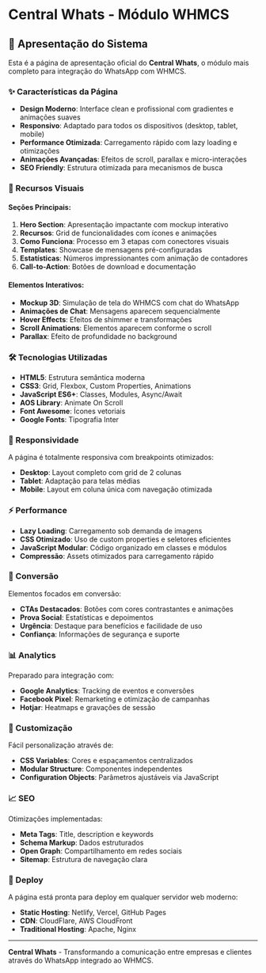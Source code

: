 # Central Whats - Módulo WHMCS

## 🚀 Apresentação do Sistema

Esta é a página de apresentação oficial do **Central Whats**, o módulo mais completo para integração do WhatsApp com WHMCS.

### ✨ Características da Página

- **Design Moderno**: Interface clean e profissional com gradientes e animações suaves
- **Responsivo**: Adaptado para todos os dispositivos (desktop, tablet, mobile)
- **Performance Otimizada**: Carregamento rápido com lazy loading e otimizações
- **Animações Avançadas**: Efeitos de scroll, parallax e micro-interações
- **SEO Friendly**: Estrutura otimizada para mecanismos de busca

### 🎨 Recursos Visuais

#### Seções Principais:
1. **Hero Section**: Apresentação impactante com mockup interativo
2. **Recursos**: Grid de funcionalidades com ícones e animações
3. **Como Funciona**: Processo em 3 etapas com conectores visuais
4. **Templates**: Showcase de mensagens pré-configuradas
5. **Estatísticas**: Números impressionantes com animação de contadores
6. **Call-to-Action**: Botões de download e documentação

#### Elementos Interativos:
- **Mockup 3D**: Simulação de tela do WHMCS com chat do WhatsApp
- **Animações de Chat**: Mensagens aparecem sequencialmente
- **Hover Effects**: Efeitos de shimmer e transformações
- **Scroll Animations**: Elementos aparecem conforme o scroll
- **Parallax**: Efeito de profundidade no background

### 🛠️ Tecnologias Utilizadas

- **HTML5**: Estrutura semântica moderna
- **CSS3**: Grid, Flexbox, Custom Properties, Animations
- **JavaScript ES6+**: Classes, Modules, Async/Await
- **AOS Library**: Animate On Scroll
- **Font Awesome**: Ícones vetoriais
- **Google Fonts**: Tipografia Inter

### 📱 Responsividade

A página é totalmente responsiva com breakpoints otimizados:
- **Desktop**: Layout completo com grid de 2 colunas
- **Tablet**: Adaptação para telas médias
- **Mobile**: Layout em coluna única com navegação otimizada

### ⚡ Performance

- **Lazy Loading**: Carregamento sob demanda de imagens
- **CSS Otimizado**: Uso de custom properties e seletores eficientes
- **JavaScript Modular**: Código organizado em classes e módulos
- **Compressão**: Assets otimizados para carregamento rápido

### 🎯 Conversão

Elementos focados em conversão:
- **CTAs Destacados**: Botões com cores contrastantes e animações
- **Prova Social**: Estatísticas e depoimentos
- **Urgência**: Destaque para benefícios e facilidade de uso
- **Confiança**: Informações de segurança e suporte

### 📊 Analytics

Preparado para integração com:
- **Google Analytics**: Tracking de eventos e conversões
- **Facebook Pixel**: Remarketing e otimização de campanhas
- **Hotjar**: Heatmaps e gravações de sessão

### 🔧 Customização

Fácil personalização através de:
- **CSS Variables**: Cores e espaçamentos centralizados
- **Modular Structure**: Componentes independentes
- **Configuration Objects**: Parâmetros ajustáveis via JavaScript

### 📈 SEO

Otimizações implementadas:
- **Meta Tags**: Title, description e keywords
- **Schema Markup**: Dados estruturados
- **Open Graph**: Compartilhamento em redes sociais
- **Sitemap**: Estrutura de navegação clara

### 🚀 Deploy

A página está pronta para deploy em qualquer servidor web moderno:
- **Static Hosting**: Netlify, Vercel, GitHub Pages
- **CDN**: CloudFlare, AWS CloudFront
- **Traditional Hosting**: Apache, Nginx

---

**Central Whats** - Transformando a comunicação entre empresas e clientes através do WhatsApp integrado ao WHMCS.